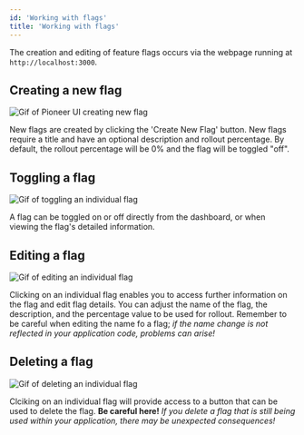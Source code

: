 ```yaml
---
id: 'Working with flags'
title: 'Working with flags'
---
```

The creation and editing of feature flags occurs via the webpage running at `http://localhost:3000`. 

## Creating a new flag
<div style={{textAlign: 'center'}}>
  <img src={require('./assets/create_flag.gif').default} alt='Gif of Pioneer UI creating new flag' />
</div>

New flags are created by clicking the 'Create New Flag' button. New flags require a title and have an optional description and rollout percentage. By default, the rollout percentage will be 0% and the flag will be toggled "off". 

## Toggling a flag
<div style={{textAlign: 'center'}}>
  <img src={require('./assets/toggle_flag.gif').default} alt='Gif of toggling an individual flag' />
</div>

A flag can be toggled on or off directly from the dashboard, or when viewing the flag's detailed information. 

## Editing a flag
<div style={{textAlign: 'center'}}>
  <img src={require('./assets/update_flag.gif').default} alt='Gif of editing an individual flag' />
</div>

Clicking on an individual flag enables you to access further information on the flag and edit flag details. You can adjust the name of the flag, the description, and the percentage value to be used for rollout. Remember to be careful when editing the name fo a flag; *if the name change is not reflected in your application code, problems can arise!*

## Deleting a flag
<div style={{textAlign: 'center'}}>
  <img src={require('./assets/delete_flag.gif').default} alt='Gif of deleting an individual flag' />
</div>

Clciking on an individual flag will provide access to a button that can be used to delete the flag. **Be careful here!** *If you delete a flag that is still being used within your application, there may be unexpected consequences!*